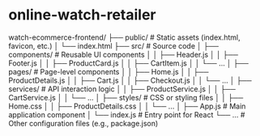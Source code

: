 # online-watch-retailer

watch-ecommerce-frontend/
├── public/                 # Static assets (index.html, favicon, etc.)
│   └── index.html
├── src/                    # Source code
│   ├── components/         # Reusable UI components
│   │   ├── Header.js
│   │   ├── Footer.js
│   │   ├── ProductCard.js
│   │   ├── CartItem.js
│   │   └── ...
│   ├── pages/             # Page-level components
│   │   ├── Home.js
│   │   ├── ProductDetails.js
│   │   ├── Cart.js
│   │   ├── Checkout.js
│   │   └── ...
│   ├── services/           # API interaction logic
│   │   ├── ProductService.js
│   │   ├── CartService.js
│   │   └── ...
│   ├── styles/            # CSS or styling files
│   │   ├── Home.css
│   │   ├── ProductDetails.css
│   │   └── ...
│   ├── App.js              # Main application component
│   └── index.js            # Entry point for React
└── ...                     # Other configuration files (e.g., package.json)

